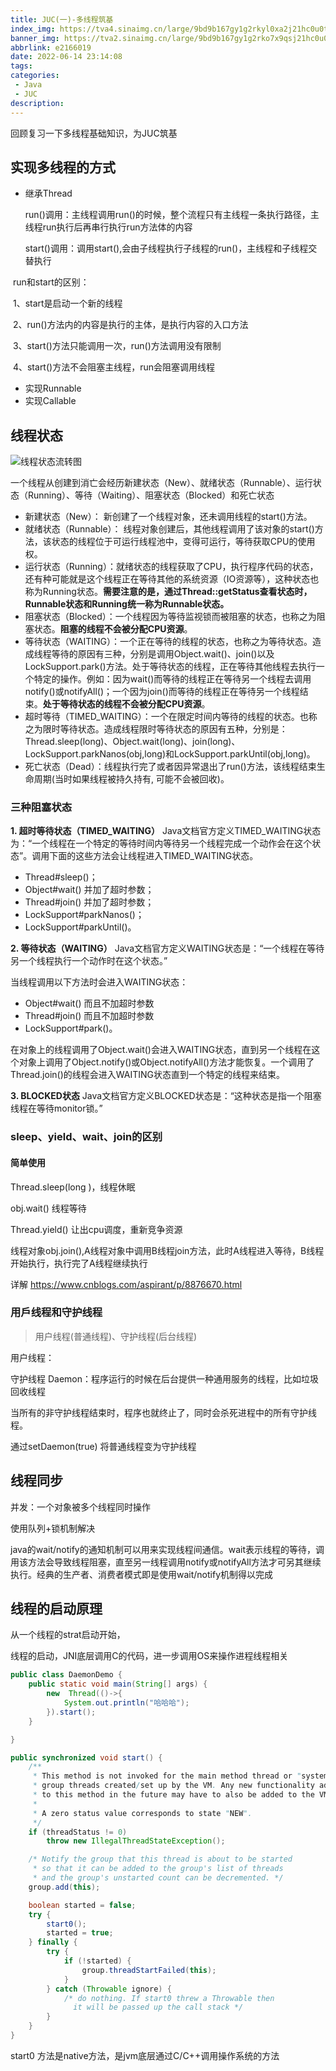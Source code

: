 ```yaml
---
title: JUC(一)-多线程筑基
index_img: https://tva4.sinaimg.cn/large/9bd9b167gy1g2rkyl0xa2j21hc0u0tk8.jpg
banner_img: https://tva2.sinaimg.cn/large/9bd9b167gy1g2rko7x9qsj21hc0u0dlf.jpg
abbrlink: e2166019
date: 2022-06-14 23:14:08
tags:
categories:
 - Java
 - JUC
description:
---
```


 回顾复习一下多线程基础知识，为JUC筑基

<!-- more -->

## 实现多线程的方式

- 继承Thread

  run()调用：主线程调用run()的时候，整个流程只有主线程一条执行路径，主线程run执行后再串行执行run方法体的内容

  start()调用：调用start(),会由子线程执行子线程的run()，主线程和子线程交替执行

​		run和start的区别：

​				1、start是启动一个新的线程

​				2、run()方法内的内容是执行的主体，是执行内容的入口方法

​				3、start()方法只能调用一次，run()方法调用没有限制	

​				4、start()方法不会阻塞主线程，run会阻塞调用线程

- 实现Runnable
- 实现Callable

## 线程状态

![线程状态流转图](http://hyqup-blog-upyun.test.upcdn.net/img/1775037-20191112153234240-689002981.png)

一个线程从创建到消亡会经历新建状态（New）、就绪状态（Runnable）、运行状态（Running）、等待（Waiting）、阻塞状态（Blocked）和死亡状态

- 新建状态（New）： 新创建了一个线程对象，还未调用线程的start()方法。
- 就绪状态（Runnable）： 线程对象创建后，其他线程调用了该对象的start()方法，该状态的线程位于可运行线程池中，变得可运行，等待获取CPU的使用权。
- 运行状态（Running）：就绪状态的线程获取了CPU，执行程序代码的状态，还有种可能就是这个线程正在等待其他的系统资源（IO资源等），这种状态也称为Running状态。**需要注意的是，通过Thread::getStatus查看状态时，Runnable状态和Running统一称为Runnable状态。**
- 阻塞状态（Blocked）：一个线程因为等待监视锁而被阻塞的状态，也称之为阻塞状态。**阻塞的线程不会被分配CPU资源**。
- 等待状态（WAITING）：一个正在等待的线程的状态，也称之为等待状态。造成线程等待的原因有三种，分别是调用Object.wait()、join()以及LockSupport.park()方法。处于等待状态的线程，正在等待其他线程去执行一个特定的操作。例如：因为wait()而等待的线程正在等待另一个线程去调用notify()或notifyAll()；一个因为join()而等待的线程正在等待另一个线程结束。**处于等待状态的线程不会被分配CPU资源**。
- 超时等待（TIMED_WAITING）：一个在限定时间内等待的线程的状态。也称之为限时等待状态。造成线程限时等待状态的原因有五种，分别是：Thread.sleep(long)、Object.wait(long)、join(long)、LockSupport.parkNanos(obj,long)和LockSupport.parkUntil(obj,long)。
- 死亡状态（Dead）：线程执行完了或者因异常退出了run()方法，该线程结束生命周期(当时如果线程被持久持有, 可能不会被回收)。

### 三种阻塞状态

**1. 超时等待状态（TIMED_WAITING）**
Java文档官方定义TIMED_WAITING状态为：“一个线程在一个特定的等待时间内等待另一个线程完成一个动作会在这个状态”。调用下面的这些方法会让线程进入TIMED_WAITING状态。

- Thread#sleep()；
- Object#wait() 并加了超时参数；
- Thread#join() 并加了超时参数；
- LockSupport#parkNanos()；
- LockSupport#parkUntil()。

**2. 等待状态（WAITING）**
Java文档官方定义WAITING状态是：“一个线程在等待另一个线程执行一个动作时在这个状态。”

当线程调用以下方法时会进入WAITING状态：

- Object#wait() 而且不加超时参数
- Thread#join() 而且不加超时参数
- LockSupport#park()。

在对象上的线程调用了Object.wait()会进入WAITING状态，直到另一个线程在这个对象上调用了Object.notify()或Object.notifyAll()方法才能恢复。一个调用了Thread.join()的线程会进入WAITING状态直到一个特定的线程来结束。

**3. BLOCKED状态**
Java文档官方定义BLOCKED状态是：“这种状态是指一个阻塞线程在等待monitor锁。”

### sleep、yield、wait、join的区别

#### 简单使用

Thread.sleep(long )，线程休眠

obj.wait() 线程等待

Thread.yield() 让出cpu调度，重新竞争资源

线程对象obj.join(),A线程对象中调用B线程join方法，此时A线程进入等待，B线程开始执行，执行完了A线程继续执行

详解 https://www.cnblogs.com/aspirant/p/8876670.html

### 用戶线程和守护线程

> 用户线程(普通线程)、守护线程(后台线程)

用户线程：

 守护线程 Daemon：程序运行的时候在后台提供一种通用服务的线程，比如垃圾回收线程

当所有的非守护线程结束时，程序也就终止了，同时会杀死进程中的所有守护线程。

通过setDaemon(true) 将普通线程变为守护线程

## 线程同步

并发：一个对象被多个线程同时操作

使用队列+锁机制解决

java的wait/notify的通知机制可以用来实现线程间通信。wait表示线程的等待，调用该方法会导致线程阻塞，直至另一线程调用notify或notifyAll方法才可另其继续执行。经典的生产者、消费者模式即是使用wait/notify机制得以完成

## 线程的启动原理

从一个线程的strat启动开始，

线程的启动，JNI底层调用C的代码，进一步调用OS来操作进程线程相关

```java
public class DaemonDemo {
    public static void main(String[] args) {
        new  Thread(()->{
            System.out.println("哈哈哈");
        }).start();
    }

}
```

```java
public synchronized void start() {
    /**
     * This method is not invoked for the main method thread or "system"
     * group threads created/set up by the VM. Any new functionality added
     * to this method in the future may have to also be added to the VM.
     *
     * A zero status value corresponds to state "NEW".
     */
    if (threadStatus != 0)
        throw new IllegalThreadStateException();

    /* Notify the group that this thread is about to be started
     * so that it can be added to the group's list of threads
     * and the group's unstarted count can be decremented. */
    group.add(this);

    boolean started = false;
    try {
        start0();
        started = true;
    } finally {
        try {
            if (!started) {
                group.threadStartFailed(this);
            }
        } catch (Throwable ignore) {
            /* do nothing. If start0 threw a Throwable then
              it will be passed up the call stack */
        }
    }
}
```



start0 方法是native方法，是jvm底层通过C/C++调用操作系统的方法

